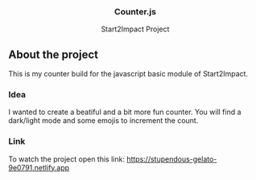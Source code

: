 


<!-- PROJECT LOGO -->
<br />
<div align="center">
  

<h3 align="center">Counter.js</h3>

  <p align="center">
   Start2Impact Project

  </p>
</div>


<!-- About the project -->
## About the project

This is my counter build for the javascript basic module of Start2Impact. 

### Idea

I wanted to create a beatiful and a bit more fun counter. You will find a dark/light mode and some emojis to increment the count.

### Link

To watch the project open this link:
https://stupendous-gelato-9e0791.netlify.app

